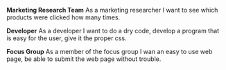 **Marketing Research Team**
As a marketing researcher I want to see which products were clicked how many times.

**Developer**
As a developer I want to do a dry code, develop a program that is easy for the user,
give it the proper css.

**Focus Group**
As a member of the focus group I wan an easy to use web page,  be able to submit
the web page without trouble.
